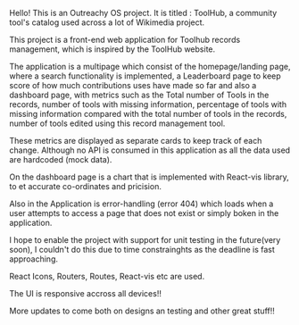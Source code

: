 Hello! 
This is an Outreachy OS project. It is titled : ToolHub, a community tool's catalog used across a lot of Wikimedia project. 

This project is a front-end web application for Toolhub records management, which is inspired by the ToolHub website. 


The application is a multipage which consist of the homepage/landing page, where a search functionality is implemented, a Leaderboard page to keep score of how much contributions uses have made so far and also a dashboard page, with metrics such as the Total number of Tools in the records, number of tools with missing information, percentage of tools with missing information compared with the total number of tools in the records, number of tools edited using this record management tool.

These metrics are displayed as separate cards to keep track of each change. Although no API is consumed in this application as all the data used are hardcoded (mock data).

On the dashboard page is a chart that is implemented with React-vis library, to et accurate co-ordinates and pricision. 

Also in the Application is error-handling (error 404) which loads when a user attempts to access a page that does not exist or simply boken in the application.

I hope to enable the project with support for unit testing in the future(very soon), I couldn't do this due to time constrainghts as the deadline is fast approaching.

React Icons, Routers, Routes, React-vis etc are used. 

The UI is responsive accross all devices!!

More updates to come both on designs an testing and other great stuff!!

